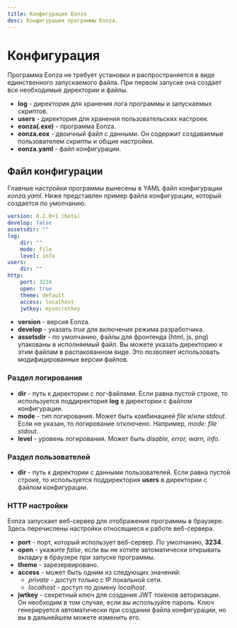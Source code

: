 ```yaml
---
title: Конфигурация Eonza
desc: Конфигурация программы Eonza.
---
```

# Конфигурация

Программа Eonza не требует установки и распространяется в виде единственного запускаемого файла. При первом запуске она создает все необходимые директории и файлы.

* **log** - директория для хранения лога программы и запускаемых скриптов.
* **users** - директория для хранения пользовательских настроек.
* **eonza(.exe)** - программа Eonza.
* **eonza.eox** - двоичный файл с данными. Он содержит создаваемые пользователем скрипты и общие настройки.
* **eonza.yaml** - файл конфигурации.

## Файл конфигурации

Главные настройки программы вынесены в YAML файл конфигурации *eonza.yaml*. Ниже представлен пример файла конфигурации, который создается по умолчанию.

``` yaml
version: 0.2.0+1 (beta)
develop: false
assetsdir: ""
log:
    dir: ""
    mode: file
    level: info
users:
    dir: ""
http:
    port: 3234
    open: true
    theme: default
    access: localhost
    jwtkey: mysecretkey
```

* **version** - версия Eonza.
* **develop** - указать *true* для включения режима разработчика.
* **assetsdir** - по умолчанию, файлы для фронтенда (html, js, png) упакованы в исполняемый файл. Вы можете указать директорию к этим файлам в распакованном виде. Это позволяет использовать модифицированные версии файлов.

### Раздел логирования

* **dir** - путь к директории с лог-файлами. Если равна пустой строке, то используется поддиректория **log** в директории с файлом конфигурации.
* **mode** - тип логирования. Может быть комбинацией *file* и/или *stdout*. Если не указан, то логирование отключено. Например, *mode: file stdout*.
* **level** - уровень логирования. Может быть *disable, error, warn, info*.

### Раздел пользователей

* **dir** - путь к директории с данными пользователей. Если равна пустой строке, то используется поддиректория **users** в директории с файлом конфигурации.

### HTTP настройки

Eonza запускает веб-сервер для отображения программы в браузере. Здесь перечислены настройки относящиеся к работе веб-сервера.

* **port** - порт, который использует веб-сервер. По умолчанию, **3234**.
* **open** - укажите *false*, если вы не хотите автоматически открывать вкладку в браузере при запуске программы.
* **theme** - зарезервировано.
* **access** - может быть одним из следующих значений:
  * *private* - доступ только с IP локальной сети.
  * *localhost* - доступ по домену *localhost*.
* **jwtkey** - секретный ключ для создания JWT токенов авторизации. Он необходим в том случае, если вы  используйте пароль. Ключ генерируется автоматически при создании файла конфигурации, но вы в дальнейшем можете изменить его.
